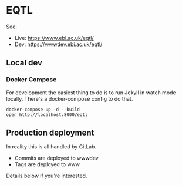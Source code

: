 # EQTL

See:

- Live: https://www.ebi.ac.uk/eqtl/
- Dev: https://wwwdev.ebi.ac.uk/eqtl/

## Local dev

### Docker Compose

For development the easiest thing to do is to run Jekyll in watch mode locally. There's a docker-compose config to do that.

```
docker-compose up -d --build
open http://localhost:8000/eqtl
```

## Production deployment

In reality this is all handled by GitLab.

- Commits are deployed to wwwdev
- Tags are deployed to www

Details below if you're interested.
